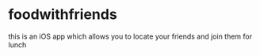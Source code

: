 foodwithfriends
===============
this is an iOS app which allows you to locate your friends and join them for lunch
